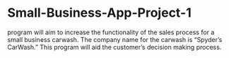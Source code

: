 # Small-Business-App-Project-1
program will aim to increase the functionality of the sales process for a small business carwash. The company name for the carwash is “Spyder’s CarWash.”  This program will aid the customer’s decision making process. 
